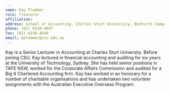 ```yaml
---
name: Kay Plummer
role: Treasurer
affiliation: 
address: School of Accounting, Charles Sturt University, Bathurst Campus  
phone: (02) 6338-4447  
fax: (02) 6338-4649  
email: kplummer@csu.edu.au  
---
```


Kay is a Senior Lecturer in Accounting at Charles Sturt University. Before joining CSU, Kay lectured in financial accounting and auditing for six years at the University of Technology, Sydney. She has held senior positions in TAFE NSW, worked for the Corporate Affairs Commission and audited for a Big 4 Chartered Accounting firm. Kay has worked in an honorary for a number of charitable organisations and has undertaken two volunteer assignments with the Austrailan Executive Overseas Program.
